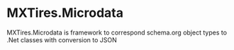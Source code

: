 # MXTires.Microdata
MXTires.Microdata is framework to correspond schema.org object types to .Net classes with conversion to JSON
